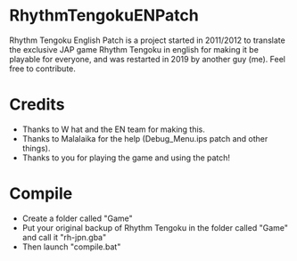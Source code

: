 # RhythmTengokuENPatch
Rhythm Tengoku English Patch is a project started in 2011/2012 to translate the exclusive JAP game Rhythm Tengoku in english for making it be playable for everyone, and was restarted in 2019 by another guy (me).
Feel free to contribute.
# Credits
* Thanks to W hat and the EN team for making this. 
* Thanks to Malalaika for the help (Debug_Menu.ips patch and other things). 
* Thanks to you for playing the game and using the patch!
# Compile
* Create a folder called "Game"
* Put your original backup of Rhythm Tengoku in the folder called "Game" and call it "rh-jpn.gba"
* Then launch "compile.bat"